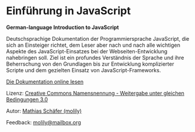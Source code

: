 # Einführung in JavaScript

**German-language Introduction to JavaScript**

Deutschsprachige Dokumentation der Programmiersprache JavaScript, die sich an Einsteiger richtet, dem Leser aber nach und nach alle wichtigen Aspekte des JavaScript-Einsatzes bei der Webseiten-Entwicklung nahebringen soll. Ziel ist ein profundes Verständnis der Sprache und ihre Beherrschung von den Grundlagen bis zur Entwicklung komplizierter Scripte und dem gezielten Einsatz von JavaScript-Frameworks.

[Die Dokumentation online lesen](https://molily.de/js/)

Lizenz: [Creative Commons Namensnennung - Weitergabe unter gleichen Bedingungen 3.0](https://creativecommons.org/licenses/by-sa/3.0/de/)

Autor: [Mathias Schäfer (molily)](https://molily.de)

Feedback: [molily@mailbox.org](mailto:molily@mailbox.org)

